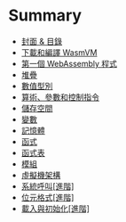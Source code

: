 # Summary

* [封面 & 目錄](README.md)
* [下載和編譯 WasmVM](build.md)
* [第一個 WebAssembly 程式](getting-start.md)
* [堆疊](stack.md)
* [數值型別](value.md)
* [算術、參數和控制指令](simple-instructions.md)
* [儲存空間](store.md)
* [變數](variables.md)
* [記憶體](memory.md)
* [函式](function.md)
* [函式表](table.md)
* [模組](module.md)
* [虛擬機架構](wasmvm-structure.md)
* [系統呼叫\[進階\]](syscall.md)
* [位元格式\[進階\]](binary-format.md)
* [載入與初始化\[進階\]](validation.md)

